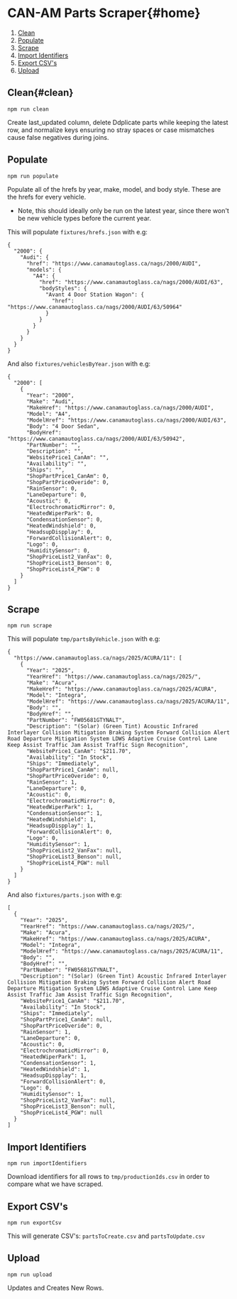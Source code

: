 # CAN-AM Parts Scraper{#home}
1. [Clean](#clean)
2. [Populate](#populate)
3. [Scrape](#scrape)
4. [Import Identifiers](#import)
5. [Export CSV's](#export)
6. [Upload](#upload)

## Clean{#clean} 

`npm run clean`

Create last_updated column, delete Ddplicate parts while keeping the latest row, and normalize keys ensuring no stray spaces or case mismatches cause false negatives during joins.
## Populate
<a name="populate"></a>

`npm run populate`

Populate all of the hrefs by year, make, model, and body style. These are the hrefs for every vehicle.
  * Note, this should ideally only be run on the latest year, since there won't be new vehicle types before the current year.

This will populate `fixtures/hrefs.json` with e.g:
```
{
  "2000": {
    "Audi": {
      "href": "https://www.canamautoglass.ca/nags/2000/AUDI",
      "models": {
        "A4": {
          "href": "https://www.canamautoglass.ca/nags/2000/AUDI/63",
          "bodyStyles": {
            "Avant 4 Door Station Wagon": {
              "href": "https://www.canamautoglass.ca/nags/2000/AUDI/63/50964"
            }
          }
        }
      }
    }
  }
}
```
And also `fixtures/vehiclesByYear.json` with e.g:
```
{
  "2000": [
    {
      "Year": "2000",
      "Make": "Audi",
      "MakeHref": "https://www.canamautoglass.ca/nags/2000/AUDI",
      "Model": "A4",
      "ModelHref": "https://www.canamautoglass.ca/nags/2000/AUDI/63",
      "Body": "4 Door Sedan",
      "BodyHref": "https://www.canamautoglass.ca/nags/2000/AUDI/63/50942",
      "PartNumber": "",
      "Description": "",
      "WebsitePrice1_CanAm": "",
      "Availability": "",
      "Ships": "",
      "ShopPartPrice1_CanAm": 0,
      "ShopPartPriceOveride": 0,
      "RainSensor": 0,
      "LaneDeparture": 0,
      "Acoustic": 0,
      "ElectrochromaticMirror": 0,
      "HeatedWiperPark": 0,
      "CondensationSensor": 0,
      "HeatedWindshield": 0,
      "HeadsupDispplay": 0,
      "ForwardCollisionAlert": 0,
      "Logo": 0,
      "HumiditySensor": 0,
      "ShopPriceList2_VanFax": 0,
      "ShopPriceList3_Benson": 0,
      "ShopPriceList4_PGW": 0
    }
  ]
}
```
## Scrape
<a name="scrape"></a>

`npm run scrape`

This will populate `tmp/partsByVehicle.json` with e.g:
```
{
  "https://www.canamautoglass.ca/nags/2025/ACURA/11": [
    {
      "Year": "2025",
      "YearHref": "https://www.canamautoglass.ca/nags/2025/",
      "Make": "Acura",
      "MakeHref": "https://www.canamautoglass.ca/nags/2025/ACURA",
      "Model": "Integra",
      "ModelHref": "https://www.canamautoglass.ca/nags/2025/ACURA/11",
      "Body": "",
      "BodyHref": "",
      "PartNumber": "FW05681GTYNALT",
      "Description": "(Solar) (Green Tint) Acoustic Infrared Interlayer Collision Mitigation Braking System Forward Collision Alert Road Departure Mitigation System LDWS Adaptive Cruise Control Lane Keep Assist Traffic Jam Assist Traffic Sign Recognition",
      "WebsitePrice1_CanAm": "$211.70",
      "Availability": "In Stock",
      "Ships": "Immediately",
      "ShopPartPrice1_CanAm": null,
      "ShopPartPriceOveride": 0,
      "RainSensor": 1,
      "LaneDeparture": 0,
      "Acoustic": 0,
      "ElectrochromaticMirror": 0,
      "HeatedWiperPark": 1,
      "CondensationSensor": 1,
      "HeatedWindshield": 1,
      "HeadsupDispplay": 1,
      "ForwardCollisionAlert": 0,
      "Logo": 0,
      "HumiditySensor": 1,
      "ShopPriceList2_VanFax": null,
      "ShopPriceList3_Benson": null,
      "ShopPriceList4_PGW": null
    }
  ]
}
```
And also `fixtures/parts.json` with e.g:
```
[
  {
    "Year": "2025",
    "YearHref": "https://www.canamautoglass.ca/nags/2025/",
    "Make": "Acura",
    "MakeHref": "https://www.canamautoglass.ca/nags/2025/ACURA",
    "Model": "Integra",
    "ModelHref": "https://www.canamautoglass.ca/nags/2025/ACURA/11",
    "Body": "",
    "BodyHref": "",
    "PartNumber": "FW05681GTYNALT",
    "Description": "(Solar) (Green Tint) Acoustic Infrared Interlayer Collision Mitigation Braking System Forward Collision Alert Road Departure Mitigation System LDWS Adaptive Cruise Control Lane Keep Assist Traffic Jam Assist Traffic Sign Recognition",
    "WebsitePrice1_CanAm": "$211.70",
    "Availability": "In Stock",
    "Ships": "Immediately",
    "ShopPartPrice1_CanAm": null,
    "ShopPartPriceOveride": 0,
    "RainSensor": 1,
    "LaneDeparture": 0,
    "Acoustic": 0,
    "ElectrochromaticMirror": 0,
    "HeatedWiperPark": 1,
    "CondensationSensor": 1,
    "HeatedWindshield": 1,
    "HeadsupDispplay": 1,
    "ForwardCollisionAlert": 0,
    "Logo": 0,
    "HumiditySensor": 1,
    "ShopPriceList2_VanFax": null,
    "ShopPriceList3_Benson": null,
    "ShopPriceList4_PGW": null
  }
]
```
## Import Identifiers
<a name="import"></a>

`npm run importIdentifiers`

Download identifiers for all rows to `tmp/productionIds.csv` in order to compare what we have scraped.

## Export CSV's
<a name="export"></a>

`npm run exportCsv`

This will generate CSV's: `partsToCreate.csv` and `partsToUpdate.csv`

## Upload
<a name="upload"></a>

`npm run upload`

Updates and Creates New Rows.